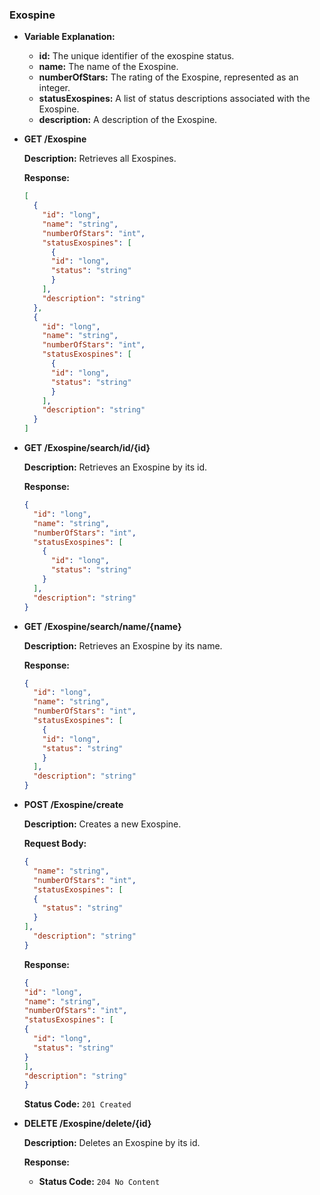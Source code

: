 ### Exospine

- **Variable Explanation:**

    - **id:** The unique identifier of the exospine status.
    - **name:** The name of the Exospine.
    - **numberOfStars:** The rating of the Exospine, represented as an integer.
    - **statusExospines:** A list of status descriptions associated with the Exospine.
    - **description:** A description of the Exospine.


- **GET /Exospine**

  **Description:** Retrieves all Exospines.

  **Response:**
  ```json
  [
    {
      "id": "long",
      "name": "string",
      "numberOfStars": "int",
      "statusExospines": [
        {
        "id": "long",
        "status": "string"
        }
      ],
      "description": "string"
    },
    {
      "id": "long",
      "name": "string",
      "numberOfStars": "int",
      "statusExospines": [
        {
        "id": "long",
        "status": "string"
        }
      ],
      "description": "string"
    }
  ]
  ```

- **GET /Exospine/search/id/{id}**

  **Description:** Retrieves an Exospine by its id.


  **Response:**
  ```json
  {
    "id": "long",
    "name": "string",
    "numberOfStars": "int",
    "statusExospines": [
      {
        "id": "long",
        "status": "string"
      }
    ],
    "description": "string"
  }
  ```

- **GET /Exospine/search/name/{name}**

  **Description:** Retrieves an Exospine by its name.

  **Response:**
  ```json
  {
    "id": "long",
    "name": "string",
    "numberOfStars": "int",
    "statusExospines": [
      {
      "id": "long",
      "status": "string"
      }
    ],
    "description": "string"
  }
  ```

- **POST /Exospine/create**

  **Description:** Creates a new Exospine.

  **Request Body:**
  ```json
  {
    "name": "string",
    "numberOfStars": "int",
    "statusExospines": [
    {
      "status": "string"
    }
  ],
    "description": "string"
  }
  ```

  **Response:**
  ```json
  {
  "id": "long",
  "name": "string",
  "numberOfStars": "int",
  "statusExospines": [
  {
    "id": "long",
    "status": "string"
  }
  ],
  "description": "string"
  }
  ```

  **Status Code:** `201 Created`

- **DELETE /Exospine/delete/{id}**

  **Description:** Deletes an Exospine by its id.

  **Response:**
    - **Status Code:** `204 No Content`
  